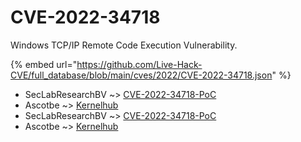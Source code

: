 # CVE-2022-34718

Windows TCP/IP Remote Code Execution Vulnerability.

{% embed url="https://github.com/Live-Hack-CVE/full_database/blob/main/cves/2022/CVE-2022-34718.json" %}


* SecLabResearchBV ~> [CVE-2022-34718-PoC](https://www.alice-snow.ru/2022/database/cve-2022-34718/cve-2022-34718-poc-seclabresearchbv)
* Ascotbe ~> [Kernelhub](https://www.alice-snow.ru/2022/database/cve-2022-34718/kernelhub-ascotbe)
* SecLabResearchBV ~> [CVE-2022-34718-PoC](https://www.alice-snow.ru/2022/database/cve-2022-34718/cve-2022-34718-poc-seclabresearchbv)
* Ascotbe ~> [Kernelhub](https://www.alice-snow.ru/2022/database/cve-2022-34718/kernelhub-ascotbe)